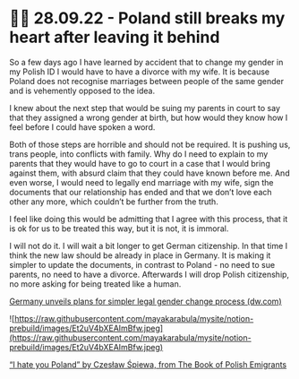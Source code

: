 # 🏳️‍⚧️ 28.09.22 - Poland still breaks my heart after leaving it behind

So a few days ago I have learned by accident that to change my gender in my Polish ID I would have to have a divorce with my wife. It is because Poland does not recognise marriages between people of the same gender and is vehemently opposed to the idea.

I knew about the next step that would be suing my parents in court to say that they assigned a wrong gender at birth, but how would they know how I feel before I could have spoken a word.

Both of those steps are horrible and should not be required. It is pushing us, trans people, into conflicts with family. Why do I need to explain to my parents that they would have to go to court in a case that I would bring against them, with absurd claim that they could have known before me. And even worse, I would need to legally end marriage with my wife, sign the documents that our relationship has ended and that we don’t love each other any more, which couldn’t be further from the truth.

I feel like doing this would be admitting that I agree with this process, that it is ok for us to be treated this way, but it is not, it is immoral.

I will not do it. I will wait a bit longer to get German citizenship. In that time I think the new law should be already in place in Germany. It is making it simpler to update the documents, in contrast to Poland - no need to sue parents, no need to have a divorce. Afterwards I will drop Polish citizenship, no more asking for being treated like a human.

[Germany unveils plans for simpler legal gender change process (dw.com)](https://www.dw.com/en/germany-unveils-plans-for-simpler-legal-gender-change-process/a-62315345)

![https://raw.githubusercontent.com/mayakarabula/mysite/notion-prebuild/images/Et2uV4bXEAImBfw.jpeg](https://raw.githubusercontent.com/mayakarabula/mysite/notion-prebuild/images/Et2uV4bXEAImBfw.jpeg)

[“I hate you Poland” by Czesław Śpiewa, from The Book of Polish Emigrants](https://www.youtube.com/watch?v=TXeYjPZVUuo)